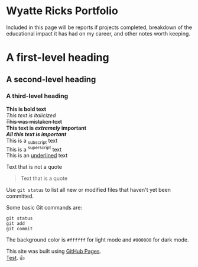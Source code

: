 # Wyatte Ricks Portfolio
Included in this page will be reports if projects completed, breakdown of the educational impact it has had on my career, and other notes worth keeping.

# A first-level heading
## A second-level heading
### A third-level heading

**This is bold text** <br />
_This text is italicized_ <br />
~~This was mistaken text~~ <br />
**This text is _extremely_ important** <br />
***All this text is important*** <br />
This is a <sub>subscript</sub> text <br />
This is a <sup>superscript</sup> text <br />
This is an <ins>underlined</ins> text <br />

Text that is not a quote

> Text that is a quote

Use `git status` to list all new or modified files that haven't yet been committed.

Some basic Git commands are:
```
git status
git add
git commit
```

The background color is `#ffffff` for light mode and `#000000` for dark mode.

This site was built using [GitHub Pages](https://pages.github.com/). <br />
[Test](test_file.md).
:+1:
<!-- This content will not appear in the rendered Markdown -->

